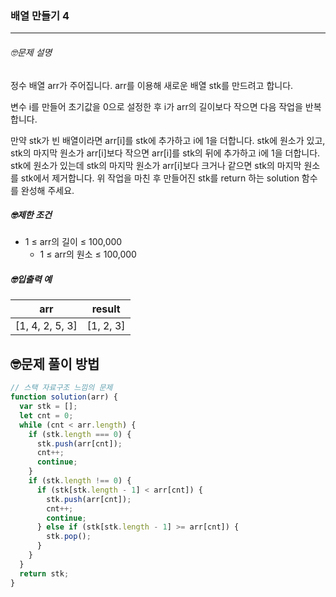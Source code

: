 ### 배열 만들기 4

---

###### 🤓문제 설명

정수 배열 arr가 주어집니다. arr를 이용해 새로운 배열 stk를 만드려고 합니다.

변수 i를 만들어 초기값을 0으로 설정한 후 i가 arr의 길이보다 작으면 다음 작업을 반복합니다.

만약 stk가 빈 배열이라면 arr[i]를 stk에 추가하고 i에 1을 더합니다.
stk에 원소가 있고, stk의 마지막 원소가 arr[i]보다 작으면 arr[i]를 stk의 뒤에 추가하고 i에 1을 더합니다.
stk에 원소가 있는데 stk의 마지막 원소가 arr[i]보다 크거나 같으면 stk의 마지막 원소를 stk에서 제거합니다.
위 작업을 마친 후 만들어진 stk를 return 하는 solution 함수를 완성해 주세요.

##### 🤓제한 조건

- 1 ≤ arr의 길이 ≤ 100,000
  - 1 ≤ arr의 원소 ≤ 100,000

##### 🤓입출력 예

| arr             | result    |
| --------------- | --------- |
| [1, 4, 2, 5, 3] | [1, 2, 3] |

## 🤓문제 풀이 방법

```javascript
// 스택 자료구조 느낌의 문제
function solution(arr) {
  var stk = [];
  let cnt = 0;
  while (cnt < arr.length) {
    if (stk.length === 0) {
      stk.push(arr[cnt]);
      cnt++;
      continue;
    }
    if (stk.length !== 0) {
      if (stk[stk.length - 1] < arr[cnt]) {
        stk.push(arr[cnt]);
        cnt++;
        continue;
      } else if (stk[stk.length - 1] >= arr[cnt]) {
        stk.pop();
      }
    }
  }
  return stk;
}
```
